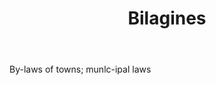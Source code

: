 ---
title: Bilagines
letter: B
permalink: "/definitions/bld-bilagines.html"
body: By-laws of towns; munlc-ipal laws
published_at: '2018-07-07'
source: Black's Law Dictionary 2nd Ed (1910)
layout: post
---